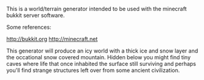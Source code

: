 This is a world/terrain generator intended to be used with the minecraft bukkit server software.

Some references:

http://bukkit.org
http://minecraft.net

This generator will produce an icy world with a thick ice and snow layer and the occational snow
covered mountain. Hidden below you might find tiny caves where life that once inhabited the surface
still surviving and perhaps you'll find strange structures left over from some ancient civilization.



